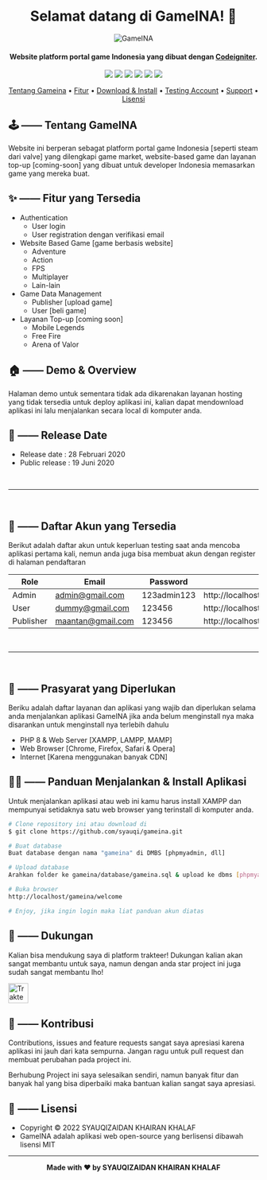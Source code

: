 <h1 align="center">Selamat datang di GameINA! 👋</h1>

<p align="center">
<img src="https://user-images.githubusercontent.com/46257169/172173142-bdc793c1-b6c3-49eb-865b-a51cab78dad3.png" alt="GameINA"/>
</p>

<p></p>
<h4 align="center">Website platform portal game Indonesia yang dibuat dengan <a href="https://codeigniter.com/" target="_blank">Codeigniter</a>.</h4>
<p></p>

<p align="center">
	<img src="https://img.shields.io/github/issues/Syauqizaidan/Learnify?style=flat-square">
	<img src="https://img.shields.io/github/stars/Syauqizaidan/Learnify?style=flat-square"> 
	<img src="https://img.shields.io/github/forks/Syauqizaidan/Learnify?style=flat-square">
	<img src="https://img.shields.io/github/license/Syauqizaidan/Learnify?style=flat-square">
	<img src="https://img.shields.io/badge/maintained%3F-no-red.svg?style=flat-square">
	<img src="https://img.shields.io/github/followers/syauqi.svg?style=flat-square&label=followers">
</p>

<p align="center">
  <a href="#tentang">Tentang Gameina</a> •
  <a href="#fitur">Fitur</a> •
  <a href="#download">Download & Install</a> •
  <a href="#account">Testing Account</a> •
  <a href="#support">Support</a> •
  <a href="#license">Lisensi</a>
</p>
 
<h2 id="tentang">🕹 —— Tentang GameINA</h2>
Website ini berperan sebagat platform portal game Indonesia [seperti steam dari valve] yang dilengkapi game market, website-based game dan layanan top-up [coming-soon] yang dibuat untuk developer Indonesia memasarkan game yang mereka buat.

<h2 id="fitur">✨ —— Fitur yang Tersedia</h2>

- Authentication
  - User login
  - User registration dengan verifikasi email
- Website Based Game [game berbasis website]
  - Adventure
  - Action
  - FPS
  - Multiplayer
  - Lain-lain
- Game Data Management
  - Publisher [upload game]
  - User [beli game]
- Layanan Top-up [coming soon]
  - Mobile Legends
  - Free Fire
  - Arena of Valor

## 🏠 —— Demo & Overview

Halaman demo untuk sementara tidak ada dikarenakan layanan hosting yang tidak tersedia untuk deploy aplikasi ini, kalian dapat mendownload aplikasi ini lalu menjalankan secara local di komputer anda.

## 📆 —— Release Date

- Release date : 28 Februari 2020
- Public release : 19 Juni 2020

<br>

---

<br>

<h2 id="account">🔑 —— Daftar Akun yang Tersedia</h2>

Berikut adalah daftar akun untuk keperluan testing saat anda mencoba aplikasi pertama kali, nemun anda juga bisa membuat akun dengan register di halaman pendaftaran

| Role      | Email             | Password    | URL                                        |
| --------- | ----------------- | ----------- | ------------------------------------------ |
| Admin     | admin@gmail.com   | 123admin123 | http://localhost/gameina/welcome/admin     |
| User      | dummy@gmail.com   | 123456      | http://localhost/gameina/welcome/          |
| Publisher | maantan@gmail.com | 123456      | http://localhost/gameina/welcome/publisher |

<br>

---

<br>

<h2 id="depedencies">💾 —— Prasyarat yang Diperlukan</h2>

Beriku adalah daftar layanan dan aplikasi yang wajib dan diperlukan selama anda menjalankan aplikasi GameINA jika anda belum menginstall nya maka disarankan untuk menginstall nya terlebih dahulu

- PHP 8 & Web Server [XAMPP, LAMPP, MAMP]
- Web Browser [Chrome, Firefox, Safari & Opera]
- Internet [Karena menggunakan banyak CDN]

<h2 id="download">🐱‍💻 —— Panduan Menjalankan & Install Aplikasi</h2>

Untuk menjalankan aplikasi atau web ini kamu harus install XAMPP dan mempunyai setidaknya satu web browser yang terinstall di komputer anda.

```bash
# Clone repository ini atau download di
$ git clone https://github.com/syauqi/gameina.git

# Buat database
Buat database dengan nama "gameina" di DMBS [phpmyadmin, dll]

# Upload database
Arahkan folder ke gameina/database/gameina.sql & upload ke dbms [phpmyadmin]

# Buka browser
http://localhost/gameina/welcome

# Enjoy, jika ingin login maka liat panduan akun diatas
```

<h2 id="support">💌 —— Dukungan</h2>

Kalian bisa mendukung saya di platform trakteer! Dukungan kalian akan sangat membantu untuk saya, namun dengan anda star project ini juga sudah sangat membantu lho!

<p></p>

<a href="https://trakteer.id/syaufy" target="_blank"><img id="wse-buttons-preview" src="https://cdn.trakteer.id/images/embed/trbtn-red-5.png" height="40" style="border:0px;height:40px;" alt="Trakteer Saya"></a>

<h2 id="kontribusi">🤝 —— Kontribusi</h2>

Contributions, issues and feature requests sangat saya apresiasi karena aplikasi ini jauh dari kata sempurna. Jangan ragu untuk pull request dan membuat perubahan pada project ini.

Berhubung Project ini saya selesaikan sendiri, namun banyak fitur dan banyak hal yang bisa diperbaiki maka bantuan kalian sangat saya apresiasi.

<h2 id="license">📝 —— Lisensi</h2>

- Copyright © 2022 SYAUQIZAIDAN KHAIRAN KHALAF
- GameINA adalah aplikasi web open-source yang berlisensi dibawah lisensi MIT

---

**<p align="center">Made with ❤️ by SYAUQIZAIDAN KHAIRAN KHALAF</p>**

